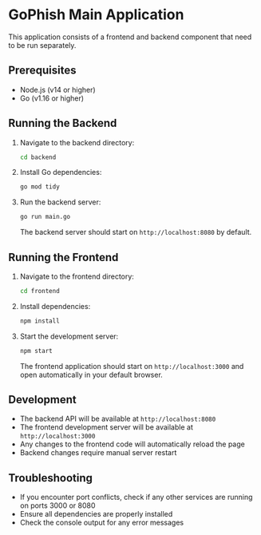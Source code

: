 # GoPhish Main Application

This application consists of a frontend and backend component that need to be run separately.

## Prerequisites
- Node.js (v14 or higher)
- Go (v1.16 or higher)

## Running the Backend
1. Navigate to the backend directory:
   ```bash
   cd backend
   ```

2. Install Go dependencies:
   ```bash
   go mod tidy
   ```

3. Run the backend server:
   ```bash
   go run main.go
   ```
   The backend server should start on `http://localhost:8080` by default.

## Running the Frontend
1. Navigate to the frontend directory:
   ```bash
   cd frontend
   ```

2. Install dependencies:
   ```bash
   npm install
   ```

3. Start the development server:
   ```bash
   npm start
   ```
   The frontend application should start on `http://localhost:3000` and open automatically in your default browser.

## Development
- The backend API will be available at `http://localhost:8080`
- The frontend development server will be available at `http://localhost:3000`
- Any changes to the frontend code will automatically reload the page
- Backend changes require manual server restart

## Troubleshooting
- If you encounter port conflicts, check if any other services are running on ports 3000 or 8080
- Ensure all dependencies are properly installed
- Check the console output for any error messages